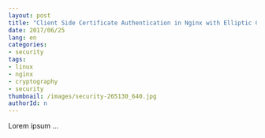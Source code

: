 ```yaml
---
layout: post
title: "Client Side Certificate Authentication in Nginx with Elliptic Curve Cryptography"
date: 2017/06/25
lang: en
categories:
- security
tags:
- linux
- nginx
- cryptography
- security
thumbnail: /images/security-265130_640.jpg
authorId: n
---
```

Lorem ipsum ...
